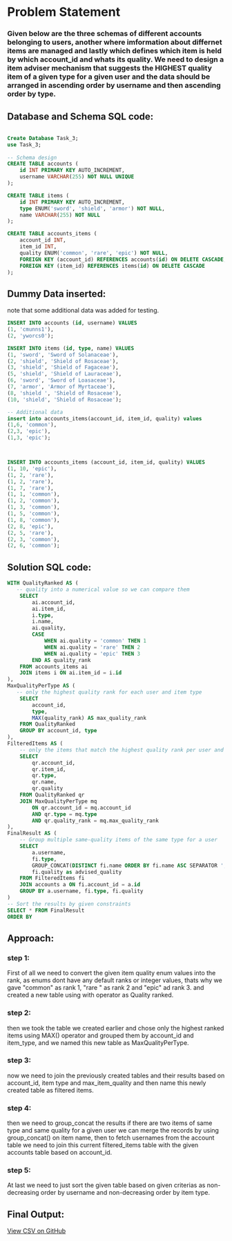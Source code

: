 # Problem Statement

### Given below are the three schemas of different accounts belonging to users, another where imformation about differnet items are managed and lastly which defines which item is held by which account_id and whats its quality. We need to design a item adviser mechanism that suggests the HIGHEST quality item of a given type for a given user and the data should be arranged in ascending order by username and then ascending order by type.

## Database and Schema SQL code:

```sql

Create Database Task_3;
use Task_3;
 
-- Schema design
CREATE TABLE accounts (
    id INT PRIMARY KEY AUTO_INCREMENT,
    username VARCHAR(255) NOT NULL UNIQUE
);

CREATE TABLE items (
    id INT PRIMARY KEY AUTO_INCREMENT,
    type ENUM('sword', 'shield', 'armor') NOT NULL,
    name VARCHAR(255) NOT NULL
);

CREATE TABLE accounts_items (
    account_id INT,
    item_id INT,
    quality ENUM('common', 'rare', 'epic') NOT NULL,
    FOREIGN KEY (account_id) REFERENCES accounts(id) ON DELETE CASCADE,
    FOREIGN KEY (item_id) REFERENCES items(id) ON DELETE CASCADE
);
```

## Dummy Data inserted:
note that some additional data was added for testing.

```sql
INSERT INTO accounts (id, username) VALUES
(1, 'cmunns1'),
(2, 'yworcs0');

INSERT INTO items (id, type, name) VALUES
(1, 'sword', 'Sword of Solanaceae'),
(2, 'shield', 'Shield of Rosaceae'),
(3, 'shield', 'Shield of Fagaceae'),
(5, 'shield', 'Shield of Lauraceae'),
(6, 'sword', 'Sword of Loasaceae'),
(7, 'armor', 'Armor of Myrtaceae'),
(8, 'shield ', 'Shield of Rosaceae'),
(10, 'shield', 'Shield of Rosaceae');

-- Additional data 
insert into accounts_items(account_id, item_id, quality) values
(1,6, 'common'),
(2,3, 'epic'),
(1,3, 'epic');



INSERT INTO accounts_items (account_id, item_id, quality) VALUES
(1, 10, 'epic'),
(1, 2, 'rare'),
(1, 2, 'rare'),
(1, 7, 'rare'),
(1, 1, 'common'),
(1, 2, 'common'),
(1, 3, 'common'),
(1, 5, 'common'),
(1, 8, 'common'),
(2, 8, 'epic'),
(2, 5, 'rare'),
(2, 3, 'common'),
(2, 6, 'common');
```


## Solution SQL code:
```sql 
WITH QualityRanked AS (
   -- quality into a numerical value so we can compare them
    SELECT 
        ai.account_id,
        ai.item_id,
        i.type,
        i.name,
        ai.quality,
        CASE 
            WHEN ai.quality = 'common' THEN 1
            WHEN ai.quality = 'rare' THEN 2
            WHEN ai.quality = 'epic' THEN 3
        END AS quality_rank
    FROM accounts_items ai
    JOIN items i ON ai.item_id = i.id
),
MaxQualityPerType AS (
   -- only the highest quality rank for each user and item type
    SELECT 
        account_id,
        type,
        MAX(quality_rank) AS max_quality_rank
    FROM QualityRanked
    GROUP BY account_id, type
),
FilteredItems AS (
    -- only the items that match the highest quality rank per user and type
    SELECT 
        qr.account_id,
        qr.item_id,
        qr.type,
        qr.name,
        qr.quality
    FROM QualityRanked qr
    JOIN MaxQualityPerType mq 
        ON qr.account_id = mq.account_id 
        AND qr.type = mq.type 
        AND qr.quality_rank = mq.max_quality_rank
),
FinalResult AS (
    -- Group multiple same-quality items of the same type for a user
    SELECT 
        a.username,
        fi.type,
        GROUP_CONCAT(DISTINCT fi.name ORDER BY fi.name ASC SEPARATOR ', ') AS advised_items,
        fi.quality as advised_quality
    FROM FilteredItems fi
    JOIN accounts a ON fi.account_id = a.id
    GROUP BY a.username, fi.type, fi.quality
)
-- Sort the results by given constraints
SELECT * FROM FinalResult
ORDER BY 
```

## Approach:

### step 1:
First of all we need to convert the given item quality enum values into the rank, as enums dont have any default ranks or integer values, thats why we gave "common" as rank 1, "rare " as rank 2 and "epic" ad rank 3. and created a new table using with operator as Quality ranked.

### step 2:
then we took the table we created earlier and chose only the highest ranked items using MAX() operator and grouped them by account_id and item_type, and we named this new table as MaxQualityPerType.

### step 3:
now we need to join the previously created tables and their results based on account_id, item type and max_item_quality and then name this newly created table as filtered items.

### step 4:
then we need to group_concat the results if there are two items of same type and same quality for a given user we can merge the records by using group_concat() on item name, then to fetch usernames from the account table we need to join this current filtered_items table with the given accounts table based on account_id.

### step 5: 
At last we need to just sort the given table based on given criterias as non-decreasing order by username and non-decreasing order by item type.

## Final Output:

[View CSV on GitHub](task_3_final_output.csv)





